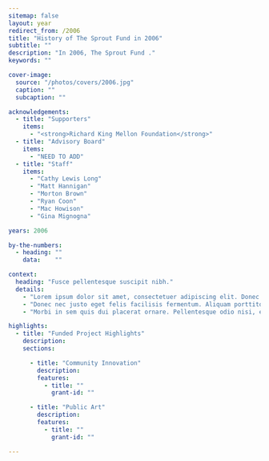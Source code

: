 ```yaml
---
sitemap: false
layout: year
redirect_from: /2006
title: "History of The Sprout Fund in 2006"
subtitle: ""
description: "In 2006, The Sprout Fund ."
keywords: ""

cover-image:
  source: "/photos/covers/2006.jpg"
  caption: ""
  subcaption: ""

acknowledgements:
  - title: "Supporters"
    items:
      - "<strong>Richard King Mellon Foundation</strong>"
  - title: "Advisory Board"
    items:
      - "NEED TO ADD"
  - title: "Staff"
    items:
      - "Cathy Lewis Long"
      - "Matt Hannigan"
      - "Morton Brown"
      - "Ryan Coon"
      - "Mac Howison"
      - "Gina Mignogna"

years: 2006

by-the-numbers:
  - heading: ""
    data:    ""

context:
  heading: "Fusce pellentesque suscipit nibh."
  details:
    - "Lorem ipsum dolor sit amet, consectetuer adipiscing elit. Donec odio. Quisque volutpat mattis eros. Nullam malesuada erat ut turpis. Suspendisse urna nibh, viverra non, semper suscipit, posuere a, pede."
    - "Donec nec justo eget felis facilisis fermentum. Aliquam porttitor mauris sit amet orci. Aenean dignissim pellentesque felis."
    - "Morbi in sem quis dui placerat ornare. Pellentesque odio nisi, euismod in, pharetra a, ultricies in, diam. Sed arcu. Cras consequat."

highlights:
  - title: "Funded Project Highlights"
    description:
    sections:

      - title: "Community Innovation"
        description:
        features:
          - title: ""
            grant-id: ""

      - title: "Public Art"
        description:
        features:
          - title: ""
            grant-id: ""

---
```

